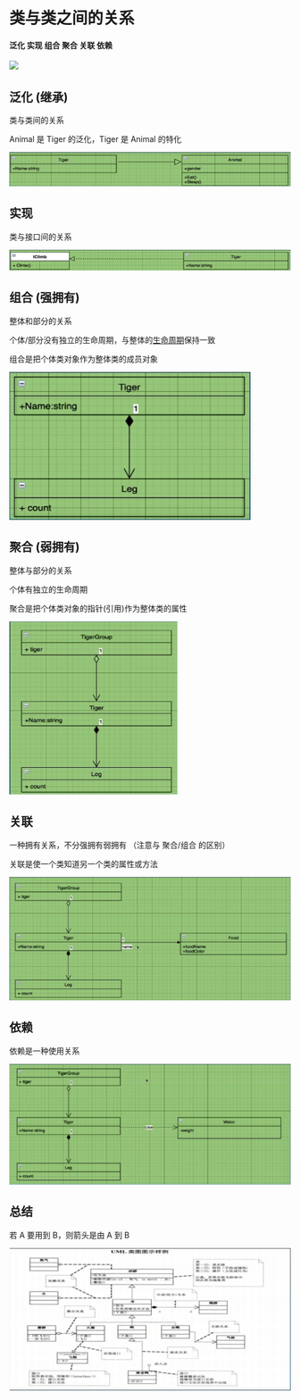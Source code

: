 # 类与类之间的关系

#### 泛化 实现 组合 聚合 关联 依赖

![](./images/.png)

## 泛化 (继承)

类与类间的关系

Animal 是 Tiger 的泛化，Tiger 是 Animal 的特化

![继承](./images/extend.png)

## 实现

类与接口间的关系

![实现](./images/impl.png)

## 组合 (强拥有)

整体和部分的关系

个体/部分没有独立的生命周期，与整体的[生命周期](https://baijiahao.baidu.com/s?id=1699294221762201695&wfr=spider&for=pc)保持一致

组合是把个体类对象作为整体类的成员对象

![强拥有](./images/strong_own.png)

## 聚合 (弱拥有)

整体与部分的关系

个体有独立的生命周期

聚合是把个体类对象的指针(引用)作为整体类的属性

![弱拥有](./images/soft_own.png)

## 关联

一种拥有关系，不分强拥有弱拥有 （注意与 聚合/组合 的区别）

关联是使一个类知道另一个类的属性或方法

![关联](./images/link.png)

## 依赖

依赖是一种使用关系

![依赖](./images/depend.png)

## 总结

若 A 要用到 B，则箭头是由 A 到 B

![总结](./images/total.png)
